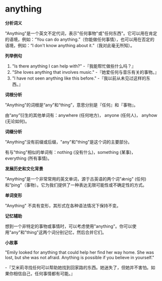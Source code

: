 # anything

**分析词义**

  

"Anything"是一个英文不定代词，表示"任何事物"或"任何东西"。它可以用在肯定的语境，例如：“You can do anything.”（你能做任何事情），也可以用在否定的语境，例如：“I don't know anything about it.”（我对此毫无所知）。

  

**列举例句**

  

1.  "Is there anything I can help with?" -『我能帮忙做些什么吗？』
2.  "She loves anything that involves music." -『她爱任何与音乐有关的事物。』
3.  "I have not seen anything like this before." -『我以前从未见过这样的东西。』

  

**词根分析**

  

"Anything"的词根是“any”和“thing”，意思分别是『任何』和『事物』。

  

由“any”衍生的其他单词有：anywhere (任何地方)， anyone (任何人)， anyhow (无论如何)。

  

**词缀分析**

  

"Anything"没有前缀或后缀，"any"和"thing"是这个词的主要部分。

  

有与"thing"相似的单词有：nothing (没有什么)，something (某事)， everything (所有事情)。

  

**发展历史和文化背景**

  

"Anything"是一个非常常用的英文单词，源于古英语的两个词"ǽnig" (任何) 和"þing"（事物）。它为我们提供了一种表达无限可能性或不确定性的方式。

  

**单词变形**

  

"Anything" 不具有变形，其形式在各种语法情况下保持不变。

  

**记忆辅助**

  

想到一个非特定的事物或事情时，可以考虑使用"anything"。你可以使用"any"和"thing"这两个词分别记忆，然后合并它们。

  

**小故事**

  

"Emily looked for anything that could help her find her way home. She was lost, but she was not afraid. Anything is possible if you believe in yourself."

  

\-『艾米莉寻找任何可以帮助她找到回家路的东西。她迷失了，但她并不害怕。如果你相信自己，任何事情都有可能。』
